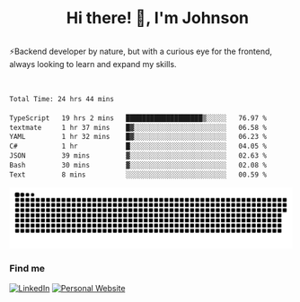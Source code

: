 <div id="user-content-toc">
  <ul align="center">
    <summary><h1 style="display: inline-block">Hi there! 👋, I'm Johnson</h1></summary>
  </ul>
</div>

⚡Backend developer by nature, but with a curious eye for the frontend, always looking to learn and expand my skills.

<br>


<!--START_SECTION:waka-->

```txt
Total Time: 24 hrs 44 mins

TypeScript   19 hrs 2 mins   ███████████████████▒░░░░░   76.97 %
textmate     1 hr 37 mins    █▓░░░░░░░░░░░░░░░░░░░░░░░   06.58 %
YAML         1 hr 32 mins    █▓░░░░░░░░░░░░░░░░░░░░░░░   06.23 %
C#           1 hr            █░░░░░░░░░░░░░░░░░░░░░░░░   04.05 %
JSON         39 mins         ▓░░░░░░░░░░░░░░░░░░░░░░░░   02.63 %
Bash         30 mins         ▓░░░░░░░░░░░░░░░░░░░░░░░░   02.08 %
Text         8 mins          ░░░░░░░░░░░░░░░░░░░░░░░░░   00.59 %
```

<!--END_SECTION:waka-->

<picture>
  <source  srcset="https://github.com/joshwambere/joshwambere/blob/output/github-contribution-grid-snake-dark.svg?palette=github-dark">
  <source  srcset="https://github.com/joshwambere/joshwambere/blob/output/github-contribution-grid-snake.svg">
  <img alt="github contribution grid snake animation" src="https://github.com/joshwambere/joshwambere/blob/output/github-contribution-grid-snake.svg">
</picture>

### Find me
<a href="https://www.linkedin.com/in/dusabe-johnson" target="_blank"><img src="https://img.shields.io/badge/LinkedIn-%230077B5.svg?&style=flat&logo=linkedin&logoColor=white" alt="LinkedIn"></a>
‎‎ [![Personal Website](https://img.shields.io/badge/visit-Johnsonis.me-blue)](https://johnsonis.me/)
